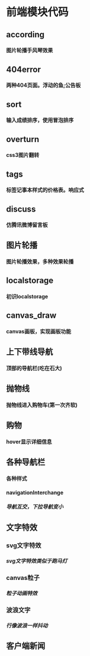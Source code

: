 # 前端模块代码

## according
#### 图片轮播手风琴效果

## 404error
#### 两种404页面。浮动的鱼;公告板

## sort
#### 输入成绩排序，使用冒泡排序

## overturn
#### css3图片翻转

## tags
#### 标签记事本样式的价格表。响应式



## discuss
#### 仿腾讯微博留言板

## 图片轮播
#### 图片轮播效果，多种效果轮播

## localstorage
#### 初识localstorage

## canvas_draw
#### canvas画板，实现画板功能


## 上下带线导航
#### 顶部的导航栏(吃在石大)

## 抛物线
#### 抛物线进入购物车(第一次齐软)

## 购物
#### hover显示详细信息



## 各种导航栏

#### 各种样式
#### navigationInterchange
##### 导航互交，下拉导航变小

## 文字特效
### svg文字特效
##### svg文字特效类似于跑马灯
### canvas粒子
##### 粒子动画特效
### 波浪文字
##### 行像波浪一样抖动

## 客户端新闻